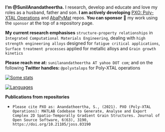 **I’m @SunilAnandatheertha.** I research, develop and educate and love my roles as a husband, father and son. **I am actively developing** [PXO: Poly-XTAL Operations](https://github.com/SunilAnandatheertha/PXO) and [AbaPyMat](https://github.com/SunilAnandatheertha/ABAPYMAT) repos. **You can sponsor** :gift_heart: my work using the `sponsor` at the top of a repository page.

**My current research emphasises** `structure-property relationships` in `Integrated Computational Materials Engineering`, dealing with `high strength engineering alloys` designed for `fatigue critical applications`, `Surface treatment processes` applied for metallic alloys and `Grain growth kinetics`

**Please reach me at:** `sunilanandatheertha AT yahoo DOT com`; and on the following **Twitter handles:** `@polyxtalops` for Poly-XTAL operations

[![Some stats](https://github-readme-stats.vercel.app/api?username=SunilAnandatheertha&theme=blue-green)](https://github.com/SunilAnandatheertha/github-readme-stats)

[![Languages](https://github-readme-stats.vercel.app/api/top-langs/?username=SunilAnandatheertha&theme=blue-green)](https://github.com/SunilAnandatheertha/github-readme-stats)

**Publications from repositories**
- `Please cite PXO as: Anandatheertha, S., (2021). PXO (Poly-XTAL Operations): MATLAB Codebase to Generate, Analyse and Export Complex 2D Spatio-Temporally Gradient Grain Structures. Journal of Open Source Software, 6(63), 3190, https://doi.org/10.21105/joss.03190`
